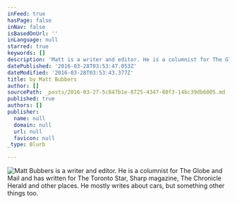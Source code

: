 ```yaml
---
inFeed: true
hasPage: false
inNav: false
isBasedOnUrl: ''
inLanguage: null
starred: true
keywords: []
description: 'Matt is a writer and editor. He is a columnist for The Globe and Mail and has written for The Toronto Star, Sharp magazine, and other places. He mostly writes about cars, but something other things too. Reach him at matt.bubbers@gmail.com '
datePublished: '2016-03-28T03:53:47.053Z'
dateModified: '2016-03-28T03:53:43.377Z'
title: by Matt Bubbers
author: []
sourcePath: _posts/2016-03-27-5c847b1e-8725-4347-80f3-14bc39db6005.md
published: true
authors: []
publisher:
  name: null
  domain: null
  url: null
  favicon: null
_type: Blurb

---
```

![Matt Bubbers is a writer and editor. He is a columnist for The Globe and Mail and has written for The Toronto Star, Sharp magazine, The Chronicle Herald and other places. He mostly writes about cars, but something other things too. ](https://the-grid-user-content.s3-us-west-2.amazonaws.com/9383e779-b99b-4f90-b1c5-d2d6ee2488b1.jpg)